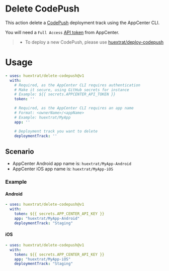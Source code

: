 # Delete CodePush

This action delete a [CodePush](https://learn.microsoft.com/en-us/appcenter/distribution/codepush/) deployment track using the AppCenter CLI.

You will need a `Full Access` [API token](https://learn.microsoft.com/en-us/appcenter/api-docs/#creating-an-app-center-user-api-token) from AppCenter.

> - To deploy a new CodePush, please use [huextrat/deploy-codepush](https://github.com/marketplace/actions/deploy-codepush)

# Usage

<!-- start usage -->
```yaml
- uses: huextrat/delete-codepush@v1
  with:
    # Required, as the AppCenter CLI requires authentication
    # Make it secure, using GitHub secrets for instance
    # Example: ${{ secrets.APPCENTER_API_TOKEN }}
    token: ''

    # Required, as the AppCenter CLI requires an app name
    # Format: <ownerName>/<appName>
    # Example: huextrat/MyApp
    app: ''

    # Deployment track you want to delete
    deploymentTrack: ''
```
<!-- end usage -->

## Scenario

- AppCenter Android app name is: `huextrat/MyApp-Android`
- AppCenter iOS app name is: `huextrat/MyApp-iOS`

### Example

#### Android
```yaml
- uses: huextrat/delete-codepush@v1
  with:
    token: ${{ secrets.APP_CENTER_API_KEY }}
    app: "huextrat/MyApp-Android"
    deploymentTrack: "Staging"
```

#### iOS
```yaml
- uses: huextrat/delete-codepush@v1
  with:
    token: ${{ secrets.APP_CENTER_API_KEY }}
    app: "huextrat/MyApp-iOS"
    deploymentTrack: "Staging"
```
